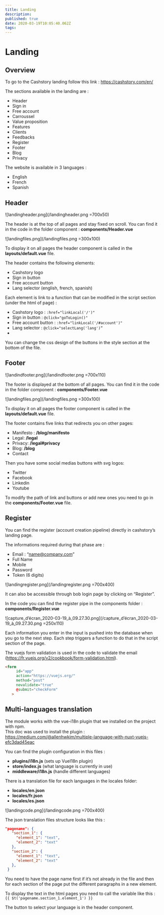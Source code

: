 ```yaml
---
title: Landing
description: 
published: true
date: 2020-03-19T10:05:40.062Z
tags: 
---
```


# Landing

## Overview
To go to the Cashstory landing follow this link : https://cashstory.com/en/

The sections available in the landing are : 
- Header
- Sign in 
- Free account  
- Carroussel 
- Value proposition 
- Features
- Clients
- Feedbacks
- Register 
- Footer
- Blog 
- Privacy 

The website is available in 3 languages : 
- English 
- French 
- Spanish 

## Header

![landingheader.png](/landingheader.png =700x50)

The header is at the top of all pages and stay fixed on scroll.  You can find it in the code in the folder component : **components/Header.vue**

![landingfiles.png](/landingfiles.png =300x100)

To display it on all pages the header component  is called in the **layouts/default.vue** file.

The header contains the following elements: 
- Cashstory logo
- Sign in button
- Free account button
- Lang selector (english, french, spanish)

Each element is link to a function that can be modified in the script section  (under the html of page) :
- Cashstory logo :  ```:href="linkLocal('/')"```
- Sign in button :  ```@click="goToLogin()"```
- Free account button :  ```:href="linkLocal('/#account')"```
- Lang selector : ```@click="selectLang('lang')”```
- 
You can change the css design of the buttons in the style section at the bottom of the file.

## Footer

![landindfooter.png](/landindfooter.png =700x110)

The footer is displayed at the bottom of all pages. You can find it in the code in the folder component : **components/Footer.vue**

![landingfiles.png](/landingfiles.png =300x100)

To display it on all pages the footer component  is called in the **layouts/default.vue** file.

The footer contains five links that redirects you on other pages: 
- Manifesto :  **/blog/manifesto**
- Legal:  **/legal**
- Privacy:  **/legal#privacy**
- Blog:  **/blog**
- Contact

Then you have some social medias buttons with svg logos: 
- Twitter
- Facebook
- Linkedin
- Youtube

To modify the path of link and buttons or add new ones you need to go in the **components/Footer.vue** file. 

## Register

You can find the register (account creation pipeline) directly in cashstory’s landing page.

The informations required during that phase are : 
- Email : “name@company.com” 
- Full Name 
- Mobile
- Password
- Token (6 digits)

![landingregister.png](/landingregister.png =700x400) 

It can also be accessible through bob login page  by clicking on “Register”.

In the code you can find the register pipe in the components folder : **components/Register.vue**

![capture_d’écran_2020-03-19_à_09.27.30.png](/capture_d’écran_2020-03-19_à_09.27.30.png =250x110)

Each information you enter in the input is pushed into the database when you go to the next step.  Each step triggers a function to do that  in the script section of the page. 

The vuejs form validation is used in the code to validate the email (https://fr.vuejs.org/v2/cookbook/form-validation.html). 

```html
<form
     id="app"
     action="https://vuejs.org/"
     method="post"
     novalidate="true"
     @submit="checkForm"
   >
```

## Multi-languages translation 

The module works with the vue-i18n plugin that we installed on the project with npm.  
This doc was used to install the plugin :
https://medium.com/@allenhwkim/multiple-language-with-nuxt-vuejs-efc3dad45eac

You can find the plugin configuration in this files : 
- **plugins/i18n.js** (sets up VueI18n plugin)
- **store/index.js** (what language is currently in use)
- **middleware/i18n.js** (handle different languages)

There is a translation file for each languages in the locales folder: 
- **locales/en.json**
- **locales/fr.json**
- **locales/es.json**

![landingcode.png](/landingcode.png =700x400)

The json translation files structure looks like this : 
```json
"pagename": {
   "section_1": {
     "element_1": "text",
     "element_2": "text"
   },
   "section_2": {
     "element_1": "text",
     "element_2": "text"
   },
 }
```

You need to have the page name first if it’s not already in the file and then for each section of the page put the different paragraphs in a new element. 

To display the text in the html pages you need to call the variable like this : 
```{{ $t('pagename.section_1.element_1') }}```

The button to select your language is in the header component. 


